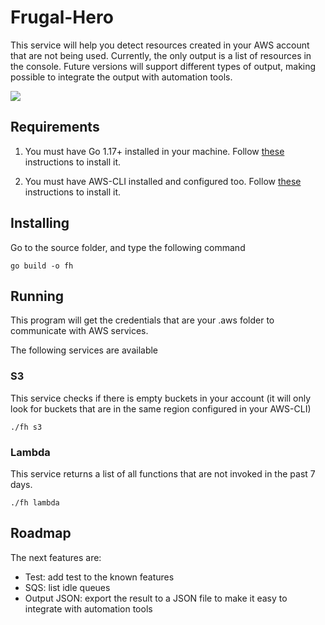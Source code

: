 # Frugal-Hero

This service will help you detect resources created in your AWS account that are not being used. 
Currently, the only output is a list of resources in the console. Future versions will support different types of output, 
making possible to integrate the output with automation tools. 

![](https://media4.giphy.com/media/Ti22D4CDvb5fvUtNPC/giphy.gif?cid=790b7611186d72ab4214d8197f00edd1ad4ea6d1ec0b9b3b&rid=giphy.gif&ct=g)

## Requirements

1. You must have Go 1.17+ installed in your machine. Follow [these](https://go.dev/doc/install) instructions to install it.

2. You must have AWS-CLI installed and configured too. Follow [these](https://docs.aws.amazon.com/cli/latest/userguide/getting-started-install.html) instructions to install it.

## Installing

Go to the source folder, and type the following command
```
go build -o fh
```

## Running

This program will get the credentials that are your .aws folder to communicate with AWS services.

The following services are available

### S3

This service checks if there is empty buckets in your account (it will only look for buckets that are in the same region configured in your AWS-CLI)

```
./fh s3
```

### Lambda

This service returns a list of all functions that are not invoked in the past 7 days.

```
./fh lambda
```

## Roadmap

The next features are:

* Test: add test to the known features
* SQS: list idle queues
* Output JSON: export the result to a JSON file to make it easy to integrate with automation tools